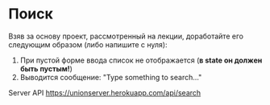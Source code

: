Поиск
===

Взяв за основу проект, рассмотренный на лекции, доработайте его следующим образом (либо напишите с нуля):

1. При пустой форме ввода список не отображается (**в state он должен быть пустым!**)
2. Выводится сообщение: "Type something to search..."

Server API https://unionserver.herokuapp.com/api/search
